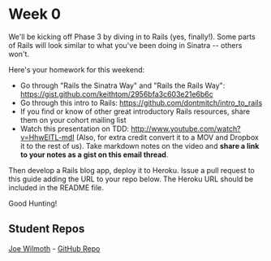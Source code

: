 # Week 0

We'll be kicking off Phase 3 by diving in to Rails (yes, finally!). Some parts of Rails will look similar to what you've been doing in Sinatra -- others won't. 

Here's your homework for this weekend:

* Go through "Rails the Sinatra Way" and "Rails the Rails Way": 
https://gist.github.com/keithtom/2956bfa3c603e21e6b6c
* Go through this intro to Rails: https://github.com/dontmitch/intro_to_rails
* If you find or know of other great introductory Rails resources, share them on your cohort mailing list
* Watch this presentation on TDD: http://www.youtube.com/watch?v=HhwElTL-mdI
(Also, for extra credit convert it to a MOV and Dropbox it to the rest of us). Take markdown notes on the video and **share a link to your notes as a gist on this email thread**.

Then develop a Rails blog app, deploy it to Heroku. Issue a pull request to this guide adding the URL to your repo below. The Heroku URL should be included in the README file.

Good Hunting!

## Student Repos

[Joe Wilmoth](http://blogjoe.herokuapp.com) - [GitHub Repo](https://github.com/jbwilmoth/rails_blog)